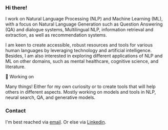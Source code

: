 ### Hi there!
I work on Natural Language Processing (NLP) and Machine Learning (ML), with a focus on Natural Language Generation such as Question Answering (QA) and dialogue systems, Multilingual NLP, information retrieval and extraction, as well as recommendation systems. 

I am keen to create accessible, robust resources and tools for various human languages by leveraging technology and artificial intelligence. Besides, I am also interested in exploring different applications of NLP and ML on other domains, such as mental healthcare, cognitive science, and literature.

🔭 Working on

Many things! Either for my own curiosity or to create tools that will help others in different aspects. Mostly working on models and tools in NLP, neural search, QA, and generative models.

### Contact
I'm best reached via [email](mailto:evelyn.kyliu.uu@gmail.com). Or else via [Linkedin](https://www.linkedin.com/in/evelynkyl/).

